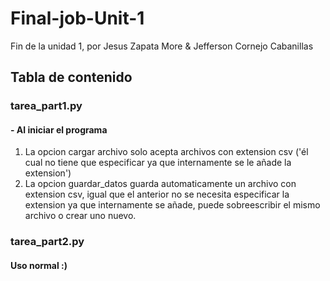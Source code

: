 # Final-job-Unit-1
Fin de la unidad 1, por Jesus Zapata More &amp; Jefferson Cornejo Cabanillas
## Tabla de contenido
  ### tarea_part1.py
  #### - Al iniciar el programa
   1. La opcion cargar archivo solo acepta archivos con extension csv ('él cual no tiene que especificar ya que internamente se le añade la extension')
   2. La opcion guardar_datos guarda automaticamente un archivo con extension csv, igual que el anterior no se necesita especificar la extension ya que internamente se añade, puede sobreescribir el mismo archivo o crear uno nuevo.
  ### tarea_part2.py
  #### Uso normal :)
   

